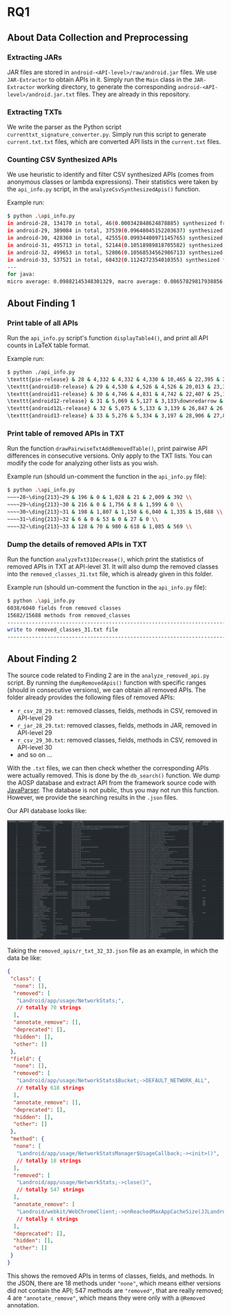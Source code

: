 # RQ1

## About Data Collection and Preprocessing

### Extracting JARs

JAR files are stored in `android-<API-level>/raw/android.jar` files. We use `JAR-Extractor` to obtain APIs in it. Simply run the `Main` class in the `JAR-Extractor` working directory, to generate the corresponding `android-<API-level>/android.jar.txt` files. They are already in this repository.

### Extracting TXTs

We write the parser as the Python script `currenttxt_signature_converter.py`. Simply run this script to generate `current.txt.txt` files, which are converted API lists in the `current.txt` files.


### Counting CSV Synthesized APIs

We use heuristic to identify and filter CSV synthesized APIs (comes from anonymous classes or lambda expressions). Their statistics were taken by the `api_info.py` script, in the `analyzeCsvSynthesizedApis()` function.

Example run:

```bash
$ python .\api_info.py
in android-28, 134170 in total, 46(0.000342848624878885) synthesized from java, 70742 valid fields, 63361 valid methods
in android-29, 389084 in total, 37539(0.09648045152203637) synthesized from java, 144518 valid fields, 205333 valid methods
in android-30, 428360 in total, 42555(0.09934400971145765) synthesized from java, 155610 valid fields, 228343 valid methods
in android-31, 495713 in total, 52144(0.10518989818705582) synthesized from java, 179158 valid fields, 262447 valid methods
in android-32, 499653 in total, 52806(0.10568534562986713) synthesized from java, 180796 valid fields, 264074 valid methods
in android-33, 537521 in total, 60432(0.1124272354010355) synthesized from java, 193357 valid fields, 281872 valid methods
---
for java:
micro average: 0.09882145348301329, macro average: 0.08657829817938856
```


## About Finding 1

### Print table of all APIs

Run the `api_info.py` script's function `displayTable4()`, and print all API counts in LaTeX table format.

Example run:

```bash
$ python ./api_info.py
\texttt{pie-release} & 28 & 4,332 & 4,332 & 4,330 & 10,465 & 22,395 & 22,395 & 22,389 & 70,742 & 44,014 & 35,144 & 38,772 & 63,361 \\
\texttt{android10-release} & 29 & 4,530 & 4,526 & 4,526 & 20,013 & 23,396 & 23,396 & 23,396 & 144,518\upgreenarrow & 46,242 & 36,931 & 40,389 & 205,333\upgreenarrow \\
\texttt{android11-release} & 30 & 4,746 & 4,831 & 4,742 & 22,407 & 25,144 & 25,175 & 25,144 & 155,610 & 48,101 & 38,888 & 41,988 & 228,343 \\
\texttt{android12-release} & 31 & 5,069 & 5,127 & 3,133\downredarrow & 26,661 & 26,492 & 26,512 & 20,254\downredarrow & 179,158 & 50,508 & 40,578 & 27,635\downredarrow & 262,447 \\
\texttt{android12L-release} & 32 & 5,075 & 5,133 & 3,139 & 26,847 & 26,545 & 26,565 & 20,307 & 180,796 & 50,550 & 40,603 & 27,662 & 264,074 \\
\texttt{android13-release} & 33 & 5,276 & 5,334 & 3,197 & 28,906 & 27,868 & 27,888 & 20,669 & 193,357 & 52,716 & 42,371 & 28,178 & 281,872 \\
```

### Print table of removed APIs in TXT

Run the function `drawPairwiseTxtAddRemovedTable()`, print pairwise API differences in consecutive versions. Only apply to the TXT lists. You can modify the code for analyzing other lists as you wish.

Example run (should un-comment the function in the `api_info.py` file):

```bash
$ python .\api_info.py
~~~~28~\ding{213}~29 & 196 & 0 & 1,028 & 21 & 2,009 & 392 \\
~~~~29~\ding{213}~30 & 216 & 0 & 1,756 & 8 & 1,599 & 0 \\
~~~~30~\ding{213}~31 & 198 & 1,807 & 1,150 & 6,040 & 1,335 & 15,688 \\
~~~~31~\ding{213}~32 & 6 & 0 & 53 & 0 & 27 & 0 \\
~~~~32~\ding{213}~33 & 128 & 70 & 980 & 618 & 1,085 & 569 \\
```

### Dump the details of removed APIs in TXT

Run the function `analyzeTxt31Decrease()`, which print the statistics of removed APIs in TXT at API-level 31. It will also dump the removed classes into the `removed_classes_31.txt` file, which is already given in this folder.

Example run (should un-comment the function in the `api_info.py` file):

```bash
$ python .\api_info.py
6038/6040 fields from removed classes
15682/15688 methods from removed_classes
--------------------------------------------------------------------------------
write to removed_classes_31.txt file
--------------------------------------------------------------------------------
```


## About Finding 2

The source code related to Finding 2 are in the `analyze_removed_api.py` script. By running the `dumpRemovedApis()` function with specific ranges (should in consecutive versions), we can obtain all removed APIs. The folder already provides the following files of removed APIs:

+ `r_csv_28_29.txt`: removed classes, fields, methods in CSV, removed in API-level 29
+ `r_jar_28_29.txt`: removed classes, fields, methods in JAR, removed in API-level 29
+ `r_csv_29_30.txt`: removed classes, fields, methods in CSV, removed in API-level 30
+ and so on ...

With the `.txt` files, we can then check whether the corresponding APIs were actually removed. This is done by the `db_search()` function. We dump the AOSP database and extract API from the framework source code with [JavaParser](https://javaparser.org/). The database is not public, thus you may not run this function. However, we provide the searching results in the `.json` files.

Our API database looks like:

![db](removed_apis/db.png)

Taking the `removed_apis/r_txt_32_33.json` file as an example, in which the data be like:

```json
{
 "class": {
  "none": [],
  "removed": [
   "Landroid/app/usage/NetworkStats;",
   // totally 70 strings
  ],
  "annotate_remove": [],
  "deprecated": [],
  "hidden": [],
  "other": []
 },
 "field": {
  "none": [],
  "removed": [
   "Landroid/app/usage/NetworkStats$Bucket;->DEFAULT_NETWORK_ALL",
   // totally 618 strings
  ],
  "annotate_remove": [],
  "deprecated": [],
  "hidden": [],
  "other": []
 },
 "method": {
  "none": [
   "Landroid/app/usage/NetworkStatsManager$UsageCallback;-><init>()",
   // totally 18 strings
  ],
  "removed": [
   "Landroid/app/usage/NetworkStats;->close()",
   // totally 547 strings
  ],
  "annotate_remove": [
   "Landroid/webkit/WebChromeClient;->onReachedMaxAppCacheSize(JJLandroid/webkit/WebStorage$QuotaUpdater;)",
   // totally 4 strings
  ],
  "deprecated": [],
  "hidden": [],
  "other": []
 }
}
```

This shows the removed APIs in terms of classes, fields, and methods. In the JSON, there are 18 methods under `"none"`, which means either versions did not contain the API; 547 methods are `"removed"`, that are really removed; 4 are `"annotate_remove"`, which means they were only with a `@Removed` annotation.
